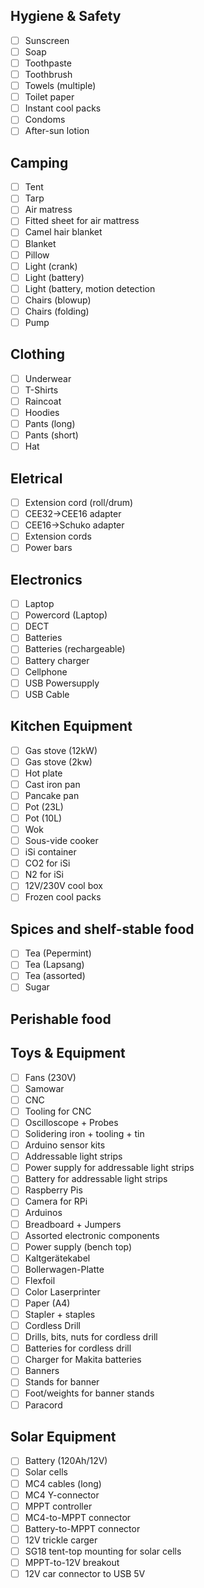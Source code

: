 ## Hygiene & Safety
- [ ] Sunscreen
- [ ] Soap
- [ ] Toothpaste
- [ ] Toothbrush
- [ ] Towels (multiple)
- [ ] Toilet paper
- [ ] Instant cool packs
- [ ] Condoms
- [ ] After-sun lotion

## Camping
- [ ] Tent
- [ ] Tarp
- [ ] Air matress
- [ ] Fitted sheet for air mattress
- [ ] Camel hair blanket
- [ ] Blanket
- [ ] Pillow
- [ ] Light (crank)
- [ ] Light (battery)
- [ ] Light (battery, motion detection
- [ ] Chairs (blowup)
- [ ] Chairs (folding)
- [ ] Pump

## Clothing
- [ ] Underwear
- [ ] T-Shirts
- [ ] Raincoat
- [ ] Hoodies
- [ ] Pants (long)
- [ ] Pants (short)
- [ ] Hat

## Eletrical
- [ ] Extension cord (roll/drum)
- [ ] CEE32->CEE16 adapter
- [ ] CEE16->Schuko adapter
- [ ] Extension cords
- [ ] Power bars

## Electronics
- [ ] Laptop
- [ ] Powercord (Laptop)
- [ ] DECT
- [ ] Batteries
- [ ] Batteries (rechargeable)
- [ ] Battery charger
- [ ] Cellphone
- [ ] USB Powersupply
- [ ] USB Cable

## Kitchen Equipment
- [ ] Gas stove (12kW)
- [ ] Gas stove (2kw)
- [ ] Hot plate
- [ ] Cast iron pan
- [ ] Pancake pan
- [ ] Pot (23L)
- [ ] Pot (10L)
- [ ] Wok
- [ ] Sous-vide cooker
- [ ] iSi container
- [ ] CO2 for iSi
- [ ] N2 for iSi
- [ ] 12V/230V cool box
- [ ] Frozen cool packs

## Spices and shelf-stable food
- [ ] Tea (Pepermint)
- [ ] Tea (Lapsang)
- [ ] Tea (assorted)
- [ ] Sugar

## Perishable food

## Toys & Equipment
- [ ] Fans (230V)
- [ ] Samowar
- [ ] CNC
- [ ] Tooling for CNC
- [ ] Oscilloscope + Probes
- [ ] Solidering iron + tooling + tin
- [ ] Arduino sensor kits
- [ ] Addressable light strips
- [ ] Power supply for addressable light strips
- [ ] Battery for addressable light strips
- [ ] Raspberry Pis
- [ ] Camera for RPi
- [ ] Arduinos
- [ ] Breadboard + Jumpers
- [ ] Assorted electronic components
- [ ] Power supply (bench top)
- [ ] Kaltgerätekabel
- [ ] Bollerwagen-Platte
- [ ] Flexfoil
- [ ] Color Laserprinter
- [ ] Paper (A4)
- [ ] Stapler + staples
- [ ] Cordless Drill
- [ ] Drills, bits, nuts for cordless drill
- [ ] Batteries for cordless drill
- [ ] Charger for Makita batteries
- [ ] Banners
- [ ] Stands for banner
- [ ] Foot/weights for banner stands
- [ ] Paracord

## Solar Equipment
- [ ] Battery (120Ah/12V)
- [ ] Solar cells
- [ ] MC4 cables (long)
- [ ] MC4 Y-connector
- [ ] MPPT controller
- [ ] MC4-to-MPPT connector
- [ ] Battery-to-MPPT connector
- [ ] 12V trickle carger
- [ ] SG18 tent-top mounting for solar cells
- [ ] MPPT-to-12V breakout
- [ ] 12V car connector to USB 5V
